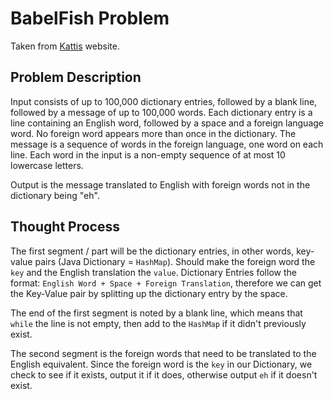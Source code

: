 # BabelFish Problem

Taken from [Kattis](https://open.kattis.com/problems/babelfish) website. 


## Problem Description

Input consists of up to 100,000 dictionary entries, followed by a blank line, followed by a message of up to 100,000
words. Each dictionary entry is a line containing an English word, followed by a space and a foreign language word. No foreign word appears more than once in the dictionary. The message is a sequence of words in the foreign language, one word on each line. Each word in the input is a non-empty sequence of at most 10 lowercase letters.

Output is the message translated to English with foreign words not in the dictionary being "eh". 

## Thought Process

The first segment / part will be the dictionary entries, in other words, key-value pairs (Java Dictionary = `HashMap`). Should make the foreign word the `key` and the English translation the `value`. Dictionary Entries follow the format: `English Word + Space + Foreign Translation`, therefore we can get the Key-Value pair by splitting up the dictionary entry by the space. 

The end of the first segment is noted by a blank line, which means that `while` the line is not empty, then add to the `HashMap` if it didn't previously exist. 

The second segment is the foreign words that need to be translated to the English equivalent. Since the foreign word is the `key` in our Dictionary, we check to see if it exists, output it if it does, otherwise output `eh` if it doesn't exist. 

